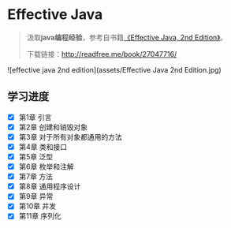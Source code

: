 # Effective Java

> 汲取**java编程经验**，参考自书籍[《Effective Java, 2nd Edition》](https://book.douban.com/subject/3360807/)。
>
> 下载链接：<http://readfree.me/book/27047716/>

![effective java 2nd edition](assets/Effective Java 2nd Edition.jpg)

## 学习进度

- [x] 第1章 引言
- [x] 第2章 创建和销毁对象
- [x] 第3章 对于所有对象都通用的方法
- [x] 第4章 类和接口
- [x] 第5章 泛型
- [x] 第6章 枚举和注解
- [x] 第7章 方法
- [x] 第8章 通用程序设计
- [x] 第9章 异常
- [x] 第10章 并发
- [x] 第11章 序列化
